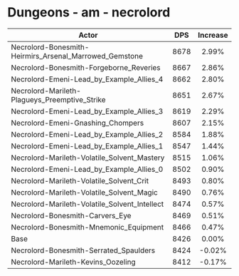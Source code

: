 # Dungeons - am - necrolord
| Actor | DPS | Increase |
|---|:---:|:---:|
|Necrolord-Bonesmith-Heirmirs_Arsenal_Marrowed_Gemstone|8678|2.99%|
|Necrolord-Bonesmith-Forgeborne_Reveries|8667|2.86%|
|Necrolord-Emeni-Lead_by_Example_Allies_4|8662|2.80%|
|Necrolord-Marileth-Plagueys_Preemptive_Strike|8651|2.67%|
|Necrolord-Emeni-Lead_by_Example_Allies_3|8619|2.29%|
|Necrolord-Emeni-Gnashing_Chompers|8607|2.15%|
|Necrolord-Emeni-Lead_by_Example_Allies_2|8584|1.88%|
|Necrolord-Emeni-Lead_by_Example_Allies_1|8547|1.44%|
|Necrolord-Marileth-Volatile_Solvent_Mastery|8515|1.06%|
|Necrolord-Emeni-Lead_by_Example_Allies_0|8502|0.90%|
|Necrolord-Marileth-Volatile_Solvent_Crit|8493|0.80%|
|Necrolord-Marileth-Volatile_Solvent_Magic|8490|0.76%|
|Necrolord-Marileth-Volatile_Solvent_Intellect|8474|0.57%|
|Necrolord-Bonesmith-Carvers_Eye|8469|0.51%|
|Necrolord-Bonesmith-Mnemonic_Equipment|8466|0.47%|
|Base|8426|0.00%|
|Necrolord-Bonesmith-Serrated_Spaulders|8424|-0.02%|
|Necrolord-Marileth-Kevins_Oozeling|8412|-0.17%|

